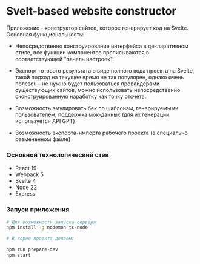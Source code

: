 # Svelt-based website constructor

Приложение - конструктор сайтов, которое генерирует код на Svelte.<br>
Основная функциональность:

- Непосредственно конструирование интерфейса в декларативном стиле, все функции компонентов прописываются в соответствующей "панель настроек".

- Экспорт готового результата в виде полного кода проекта на Svelte, такой подход на текущее время не так популярен, однако очень полезен - не нужно будет пользоваться провайдерами существующих сайтов, можно использовать непосредственно сконструированную наработку как точку отсчета.

- Возможность эмулировать бек по шаблонам, генерируемыми пользователем, поддержка мок-данных (для их генерации используется API GPT)

- Возможность экспорта-импорта рабочего проекта (в специально размеченном файле)

### Основной технологический  стек

- React 19
- Webpack 5
- Svelte 4
- Node 22
- Express

### Запуск приложения

```bash
# Для возможности запуска сервера
npm install -g nodemon ts-node

# В корне проекта делаем:

npm run prepare-dev
npm start
```